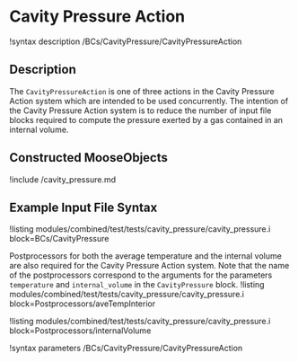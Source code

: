 # Cavity Pressure Action

!syntax description /BCs/CavityPressure/CavityPressureAction

## Description

The `CavityPressureAction` is one of three actions in the Cavity Pressure Action system which are intended to be used concurrently.
The intention of the Cavity Pressure Action system is to reduce the number of input file blocks required to compute the pressure exerted by a gas contained in an internal volume.

## Constructed MooseObjects

!include /cavity_pressure.md

## Example Input File Syntax

!listing modules/combined/test/tests/cavity_pressure/cavity_pressure.i block=BCs/CavityPressure

Postprocessors for both the average temperature and the internal volume are also required for the Cavity Pressure Action system. Note that the name of the postprocessors correspond to the arguments for the parameters `temperature` and `internal_volume` in the `CavityPressure` block.
!listing modules/combined/test/tests/cavity_pressure/cavity_pressure.i block=Postprocessors/aveTempInterior

!listing modules/combined/test/tests/cavity_pressure/cavity_pressure.i block=Postprocessors/internalVolume

!syntax parameters /BCs/CavityPressure/CavityPressureAction
